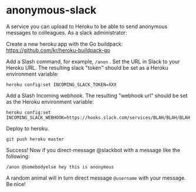 # anonymous-slack
A service you can upload to Heroku to be able to send anonymous messages to colleagues. As a slack administrator:

Create a new heroku app with the Go buildpack: https://github.com/kr/heroku-buildpack-go

Add a Slash command, for example, `/anon` . Set the URL in Slack to your Heroku URL. The resulting slack "token" should be set as a Heroku environment variable:

    heroku config:set INCOMING_SLACK_TOKEN=XXX

Add a Slash Incoming webhook. The resulting "webhook url" should be set as the Heroku environment variable:

    heroku config:set INCOMING_SLACK_WEBHOOK=https://hooks.slack.com/services/BLAH/BLAH/BLAH

Deploy to heroku.

    git push heroku master

Success! Now if you direct-message @slackbot with a message like the following:

    /anon @somebodyelse hey this is anonymous

A random animal will in turn direct message `@username` with your message. Be
nice!
